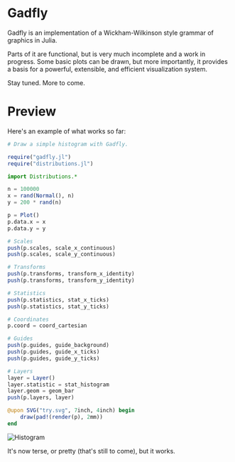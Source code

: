 # Gadfly

Gadfly is an implementation of a Wickham-Wilkinson style grammar of graphics in
Julia.

Parts of it are functional, but is very much incomplete and a work in progress.
Some basic plots can be drawn, but more importantly, it provides a basis for a
powerful, extensible, and efficient visualization system.

Stay tuned. More to come.

# Preview

Here's an example of what works so far:

```julia
# Draw a simple histogram with Gadfly.

require("gadfly.jl")
require("distributions.jl")

import Distributions.*

n = 100000
x = rand(Normal(), n)
y = 200 * rand(n)

p = Plot()
p.data.x = x
p.data.y = y

# Scales
push(p.scales, scale_x_continuous)
push(p.scales, scale_y_continuous)

# Transforms
push(p.transforms, transform_x_identity)
push(p.transforms, transform_y_identity)

# Statistics
push(p.statistics, stat_x_ticks)
push(p.statistics, stat_y_ticks)

# Coordinates
p.coord = coord_cartesian

# Guides
push(p.guides, guide_background)
push(p.guides, guide_x_ticks)
push(p.guides, guide_y_ticks)

# Layers
layer = Layer()
layer.statistic = stat_histogram
layer.geom = geom_bar
push(p.layers, layer)

@upon SVG("try.svg", 7inch, 4inch) begin
    draw(pad!(render(p), 2mm))
end

```

![Histogram](http://dcjones.github.com/gadfly/histogram_example.svg)


It's now terse, or pretty (that's still to come), but it works.



